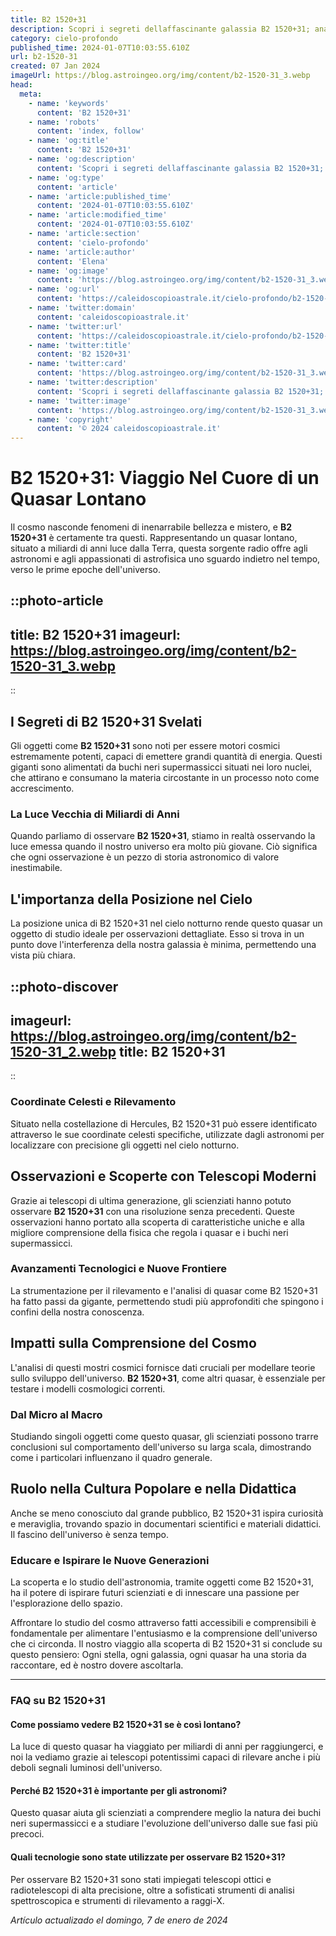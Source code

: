 ```yaml
---
title: B2 1520+31
description: Scopri i segreti dellaffascinante galassia B2 1520+31; analisi approfondite, immagini spettacolari e curiosità, solo per appassionati dastronomia.
category: cielo-profondo
published_time: 2024-01-07T10:03:55.610Z
url: b2-1520-31
created: 07 Jan 2024
imageUrl: https://blog.astroingeo.org/img/content/b2-1520-31_3.webp
head:
  meta:
    - name: 'keywords'
      content: 'B2 1520+31'
    - name: 'robots'
      content: 'index, follow'
    - name: 'og:title'
      content: 'B2 1520+31'
    - name: 'og:description'
      content: 'Scopri i segreti dellaffascinante galassia B2 1520+31; analisi approfondite, immagini spettacolari e curiosità, solo per appassionati dastronomia.'
    - name: 'og:type'
      content: 'article'
    - name: 'article:published_time'
      content: '2024-01-07T10:03:55.610Z'
    - name: 'article:modified_time'
      content: '2024-01-07T10:03:55.610Z'
    - name: 'article:section'
      content: 'cielo-profondo'
    - name: 'article:author'
      content: 'Elena'
    - name: 'og:image'
      content: 'https://blog.astroingeo.org/img/content/b2-1520-31_3.webp'
    - name: 'og:url'
      content: 'https://caleidoscopioastrale.it/cielo-profondo/b2-1520-31'
    - name: 'twitter:domain'
      content: 'caleidoscopioastrale.it'
    - name: 'twitter:url'
      content: 'https://caleidoscopioastrale.it/cielo-profondo/b2-1520-31'
    - name: 'twitter:title'
      content: 'B2 1520+31'
    - name: 'twitter:card'
      content: 'https://blog.astroingeo.org/img/content/b2-1520-31_3.webp'
    - name: 'twitter:description'
      content: 'Scopri i segreti dellaffascinante galassia B2 1520+31; analisi approfondite, immagini spettacolari e curiosità, solo per appassionati dastronomia.'
    - name: 'twitter:image'
      content: 'https://blog.astroingeo.org/img/content/b2-1520-31_3.webp'
    - name: 'copyright'
      content: '© 2024 caleidoscopioastrale.it'
---
```

# B2 1520+31: Viaggio Nel Cuore di un Quasar Lontano

Il cosmo nasconde fenomeni di inenarrabile bellezza e mistero, e **B2 1520+31** è certamente tra questi. Rappresentando un quasar lontano, situato a miliardi di anni luce dalla Terra, questa sorgente radio offre agli astronomi e agli appassionati di astrofisica uno sguardo indietro nel tempo, verso le prime epoche dell'universo.

::photo-article
---
title: B2 1520+31
imageurl: https://blog.astroingeo.org/img/content/b2-1520-31_3.webp
---
::

## I Segreti di B2 1520+31 Svelati

Gli oggetti come **B2 1520+31** sono noti per essere motori cosmici estremamente potenti, capaci di emettere grandi quantità di energia. Questi giganti sono alimentati da buchi neri supermassicci situati nei loro nuclei, che attirano e consumano la materia circostante in un processo noto come accrescimento.

### La Luce Vecchia di Miliardi di Anni

Quando parliamo di osservare **B2 1520+31**, stiamo in realtà osservando la luce emessa quando il nostro universo era molto più giovane. Ciò significa che ogni osservazione è un pezzo di storia astronomico di valore inestimabile.

## L'importanza della Posizione nel Cielo

La posizione unica di B2 1520+31 nel cielo notturno rende questo quasar un oggetto di studio ideale per osservazioni dettagliate. Esso si trova in un punto dove l'interferenza della nostra galassia è minima, permettendo una vista più chiara.

::photo-discover
---
imageurl: https://blog.astroingeo.org/img/content/b2-1520-31_2.webp
title: B2 1520+31
---
::

### Coordinate Celesti e Rilevamento

Situato nella costellazione di Hercules, B2 1520+31 può essere identificato attraverso le sue coordinate celesti specifiche, utilizzate dagli astronomi per localizzare con precisione gli oggetti nel cielo notturno.

## Osservazioni e Scoperte con Telescopi Moderni

Grazie ai telescopi di ultima generazione, gli scienziati hanno potuto osservare **B2 1520+31** con una risoluzione senza precedenti. Queste osservazioni hanno portato alla scoperta di caratteristiche uniche e alla migliore comprensione della fisica che regola i quasar e i buchi neri supermassicci.

### Avanzamenti Tecnologici e Nuove Frontiere

La strumentazione per il rilevamento e l'analisi di quasar come B2 1520+31 ha fatto passi da gigante, permettendo studi più approfonditi che spingono i confini della nostra conoscenza.

## Impatti sulla Comprensione del Cosmo

L'analisi di questi mostri cosmici fornisce dati cruciali per modellare teorie sullo sviluppo dell'universo. **B2 1520+31**, come altri quasar, è essenziale per testare i modelli cosmologici correnti.

### Dal Micro al Macro

Studiando singoli oggetti come questo quasar, gli scienziati possono trarre conclusioni sul comportamento dell'universo su larga scala, dimostrando come i particolari influenzano il quadro generale.

## Ruolo nella Cultura Popolare e nella Didattica

Anche se meno conosciuto dal grande pubblico, B2 1520+31 ispira curiosità e meraviglia, trovando spazio in documentari scientifici e materiali didattici. Il fascino dell'universo è senza tempo.

### Educare e Ispirare le Nuove Generazioni

La scoperta e lo studio dell'astronomia, tramite oggetti come B2 1520+31, ha il potere di ispirare futuri scienziati e di innescare una passione per l'esplorazione dello spazio.

Affrontare lo studio del cosmo attraverso fatti accessibili e comprensibili è fondamentale per alimentare l'entusiasmo e la comprensione dell'universo che ci circonda. Il nostro viaggio alla scoperta di B2 1520+31 si conclude su questo pensiero: Ogni stella, ogni galassia, ogni quasar ha una storia da raccontare, ed è nostro dovere ascoltarla.

---

### FAQ su B2 1520+31

#### Come possiamo vedere B2 1520+31 se è così lontano?
La luce di questo quasar ha viaggiato per miliardi di anni per raggiungerci, e noi la vediamo grazie ai telescopi potentissimi capaci di rilevare anche i più deboli segnali luminosi dell'universo.

#### Perché B2 1520+31 è importante per gli astronomi?
Questo quasar aiuta gli scienziati a comprendere meglio la natura dei buchi neri supermassicci e a studiare l'evoluzione dell'universo dalle sue fasi più precoci.

#### Quali tecnologie sono state utilizzate per osservare B2 1520+31?
Per osservare B2 1520+31 sono stati impiegati telescopi ottici e radiotelescopi di alta precisione, oltre a sofisticati strumenti di analisi spettroscopica e strumenti di rilevamento a raggi-X.

_Artículo actualizado el domingo, 7 de enero de 2024_